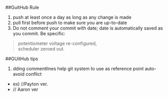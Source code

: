 ##GuitHub Rule
1. push at least once a day as long as any change is made
2. pull first before push to make sure you are up-to-date
3. Do not comment your commit with date; date is automatically
saved as you commit.  Be specific: 
>potentiometer voltage re-configured,  
scheduler zeroed out.




##GUitHub tips

1. dding commentlines help git system to use as reference point
auto-avoid conflict
 * ex) //Payton ver.
 * // Aaron ver
